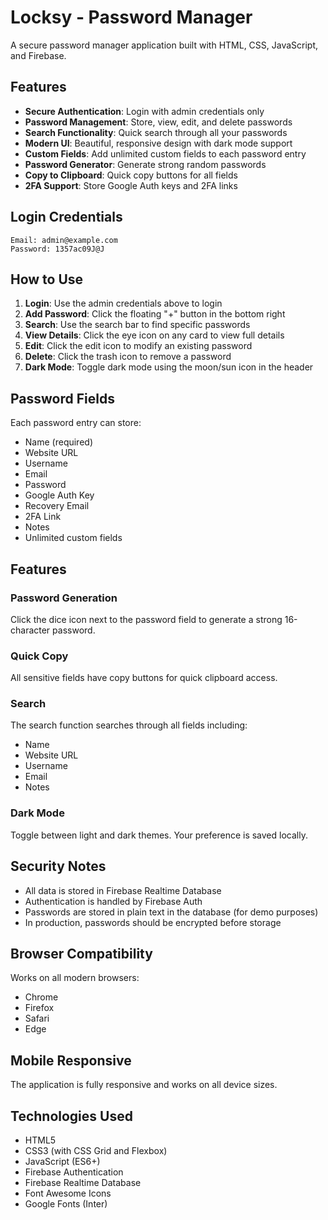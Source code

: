 # Locksy - Password Manager

A secure password manager application built with HTML, CSS, JavaScript, and Firebase.

## Features

- **Secure Authentication**: Login with admin credentials only
- **Password Management**: Store, view, edit, and delete passwords
- **Search Functionality**: Quick search through all your passwords
- **Modern UI**: Beautiful, responsive design with dark mode support
- **Custom Fields**: Add unlimited custom fields to each password entry
- **Password Generator**: Generate strong random passwords
- **Copy to Clipboard**: Quick copy buttons for all fields
- **2FA Support**: Store Google Auth keys and 2FA links

## Login Credentials

```
Email: admin@example.com
Password: 1357ac09J@J
```

## How to Use

1. **Login**: Use the admin credentials above to login
2. **Add Password**: Click the floating "+" button in the bottom right
3. **Search**: Use the search bar to find specific passwords
4. **View Details**: Click the eye icon on any card to view full details
5. **Edit**: Click the edit icon to modify an existing password
6. **Delete**: Click the trash icon to remove a password
7. **Dark Mode**: Toggle dark mode using the moon/sun icon in the header

## Password Fields

Each password entry can store:
- Name (required)
- Website URL
- Username
- Email
- Password
- Google Auth Key
- Recovery Email
- 2FA Link
- Notes
- Unlimited custom fields

## Features

### Password Generation
Click the dice icon next to the password field to generate a strong 16-character password.

### Quick Copy
All sensitive fields have copy buttons for quick clipboard access.

### Search
The search function searches through all fields including:
- Name
- Website URL
- Username
- Email
- Notes

### Dark Mode
Toggle between light and dark themes. Your preference is saved locally.

## Security Notes

- All data is stored in Firebase Realtime Database
- Authentication is handled by Firebase Auth
- Passwords are stored in plain text in the database (for demo purposes)
- In production, passwords should be encrypted before storage

## Browser Compatibility

Works on all modern browsers:
- Chrome
- Firefox
- Safari
- Edge

## Mobile Responsive

The application is fully responsive and works on all device sizes.

## Technologies Used

- HTML5
- CSS3 (with CSS Grid and Flexbox)
- JavaScript (ES6+)
- Firebase Authentication
- Firebase Realtime Database
- Font Awesome Icons
- Google Fonts (Inter)
